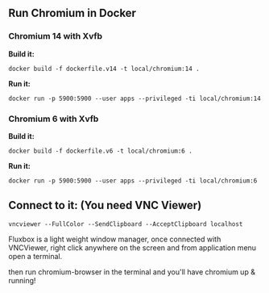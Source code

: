 ## Run Chromium in Docker 

### Chromium 14 with Xvfb

**Build it:**

`docker build -f dockerfile.v14 -t local/chromium:14 .`

**Run it:**

`docker run -p 5900:5900 --user apps --privileged -ti local/chromium:14`

### Chromium 6 with Xvfb

**Build it:**

`docker build -f dockerfile.v6 -t local/chromium:6 .`

**Run it:**

`docker run -p 5900:5900 --user apps --privileged -ti local/chromium:6`

## Connect to it: (You need VNC Viewer)

`vncviewer --FullColor --SendClipboard --AcceptClipboard localhost`


Fluxbox is a light weight window manager, once connected with VNCViewer, right click anywhere on the screen and from application menu open a terminal.

then run chromium-browser in the terminal and you'll have chromium up & running!

